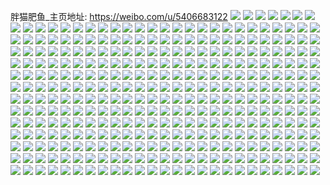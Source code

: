 胖猫肥鱼_主页地址: https://weibo.com/u/5406683122 
![](https://wx4.sinaimg.cn/mw2000/005TTTguly1h9e2o94lxlj32fj1vqe82.jpg) 
![](https://wx4.sinaimg.cn/mw2000/005TTTguly1h9dz6zjho9j31r21thb29.jpg) 
![](https://wx4.sinaimg.cn/mw2000/005TTTguly1h9dz71d5j0j31q32144qp.jpg) 
![](https://wx4.sinaimg.cn/mw2000/005TTTguly1h9995m57cbj30tt0g9jtz.jpg) 
![](https://wx4.sinaimg.cn/mw2000/005TTTguly1h92l43zsccj32c02c0u0x.jpg) 
![](https://wx4.sinaimg.cn/mw2000/005TTTguly1h90bmemgshj30lc0sgtja.jpg) 
![](https://wx4.sinaimg.cn/mw2000/005TTTguly1h908gygyfmj30lc0sgtk6.jpg) 
![](https://wx4.sinaimg.cn/mw2000/005TTTguly1h908gyrlzyj30ja0i242y.jpg) 
![](https://wx4.sinaimg.cn/mw2000/005TTTguly1h908gz97s5j30ku0rsn6x.jpg) 
![](https://wx4.sinaimg.cn/mw2000/005TTTguly1h908h0gis0j31o02801kx.jpg) 
![](https://wx4.sinaimg.cn/mw2000/005TTTguly1h908gxngm4j31o0280u0y.jpg) 
![](https://wx4.sinaimg.cn/mw2000/005TTTguly1h908h0r54yj30ku0rsgv1.jpg) 
![](https://wx4.sinaimg.cn/mw2000/005TTTguly1h908h1thr5j31o0280u0y.jpg) 
![](https://wx4.sinaimg.cn/mw2000/005TTTguly1h908h2j56xj30ku0rsdp1.jpg) 
![](https://wx4.sinaimg.cn/mw2000/005TTTguly1h8ubzs4c3dj32801o0qlx.jpg) 
![](https://wx4.sinaimg.cn/mw2000/005TTTguly1h8ubzrrdbhj32801o0h6h.jpg) 
![](https://wx4.sinaimg.cn/mw2000/005TTTguly1h8ubzsj6xsj32801o0b29.jpg) 
![](https://wx4.sinaimg.cn/mw2000/005TTTguly1h8ubzsy4mkj32801o0hdt.jpg) 
![](https://wx4.sinaimg.cn/mw2000/005TTTguly1h8qy0g0a23j30ku0rsjz2.jpg) 
![](https://wx4.sinaimg.cn/mw2000/005TTTguly1h8qy0fr6vij31o02804hs.jpg) 
![](https://wx4.sinaimg.cn/mw2000/005TTTguly1h8qy0fcvzfj30ku0rsagx.jpg) 
![](https://wx4.sinaimg.cn/mw2000/005TTTguly1h8qba683kqj31o0280npd.jpg) 
![](https://wx4.sinaimg.cn/mw2000/005TTTguly1h8o1pzt4wtj31iw1o04qp.jpg) 
![](https://wx4.sinaimg.cn/mw2000/005TTTguly1h8o1pyqal6j32801o0e81.jpg) 
![](https://wx4.sinaimg.cn/mw2000/005TTTguly1h8o1q12pctj32801o0e81.jpg) 
![](https://wx4.sinaimg.cn/mw2000/005TTTguly1h8gifc0hc4j31s41dwe45.jpg) 
![](https://wx4.sinaimg.cn/mw2000/005TTTguly1h8ebqa73q7j30yi0gwtal.jpg) 
![](https://wx4.sinaimg.cn/mw2000/005TTTguly1h8as1299wkj32c02c0npd.jpg) 
![](https://wx4.sinaimg.cn/mw2000/005TTTguly1h8as13il0mj32c02c0b29.jpg) 
![](https://wx4.sinaimg.cn/mw2000/005TTTguly1h8as111yc0j30ku0rsgqu.jpg) 
![](https://wx4.sinaimg.cn/mw2000/005TTTguly1h8as14l0m1j31sq23re81.jpg) 
![](https://wx4.sinaimg.cn/mw2000/005TTTguly1h89a0ehiqoj335s1s0hdu.jpg) 
![](https://wx4.sinaimg.cn/mw2000/005TTTguly1h89a0fltopj31e01e0hcu.jpg) 
![](https://wx4.sinaimg.cn/mw2000/005TTTguly1h89a0htfusj335s35sqv7.jpg) 
![](https://wx4.sinaimg.cn/mw2000/005TTTguly1h89a0cqsbwj335s1s0u0x.jpg) 
![](https://wx4.sinaimg.cn/mw2000/005TTTguly1h89a0ifxrfj30sg0sg443.jpg) 
![](https://wx4.sinaimg.cn/mw2000/005TTTguly1h83c8ng2bcj32c02c0hbu.jpg) 
![](https://wx4.sinaimg.cn/mw2000/005TTTguly1h7wt1vphzdj30ku0rsqca.jpg) 
![](https://wx4.sinaimg.cn/mw2000/005TTTguly1h7wt1w5agxj30ku0rsk0o.jpg) 
![](https://wx4.sinaimg.cn/mw2000/005TTTguly1h7wt1wmbi3j30ku0rsaja.jpg) 
![](https://wx4.sinaimg.cn/mw2000/005TTTguly1h7wt1vaoz6j30ku0rsgut.jpg) 
![](https://wx4.sinaimg.cn/mw2000/005TTTguly1h7wt1x0g1sj30ku0rsk0l.jpg) 
![](https://wx4.sinaimg.cn/mw2000/005TTTguly1h7s9evhr4lj31ec1qvhdt.jpg) 
![](https://wx4.sinaimg.cn/mw2000/005TTTguly1h7s9etng1bj31as280npd.jpg) 
![](https://wx4.sinaimg.cn/mw2000/005TTTguly1h7s9hezgd4j30u00zpdrs.jpg) 
![](https://wx4.sinaimg.cn/mw2000/005TTTguly1h7s9ex457dj31k01w8nmc.jpg) 
![](https://wx4.sinaimg.cn/mw2000/005TTTguly1h7s9exufyvj31o02801kx.jpg) 
![](https://wx4.sinaimg.cn/mw2000/005TTTguly1h7s9eyioujj31o02801kx.jpg) 
![](https://wx4.sinaimg.cn/mw2000/005TTTguly1h7s9ezw9bhj31o0280b2a.jpg) 
![](https://wx4.sinaimg.cn/mw2000/005TTTguly1h7s9f1o5sxj31o0280b2a.jpg) 
![](https://wx4.sinaimg.cn/mw2000/005TTTguly1h7psdd9m11j32801o04qp.jpg) 
![](https://wx4.sinaimg.cn/mw2000/005TTTguly1h7psdc9j6zj31o02804qp.jpg) 
![](https://wx4.sinaimg.cn/mw2000/005TTTguly1h7psdb6vw8j32801o01kx.jpg) 
![](https://wx4.sinaimg.cn/mw2000/005TTTguly1h7neb96tf3j32c02c0x6p.jpg) 
![](https://wx4.sinaimg.cn/mw2000/005TTTguly1h7nbb3t49kj32c02c0qv6.jpg) 
![](https://wx4.sinaimg.cn/mw2000/005TTTguly1h7nbb50ylmj32c02c0kjm.jpg) 
![](https://wx4.sinaimg.cn/mw2000/005TTTguly1h7k5brdtxbj32c02c01ky.jpg) 
![](https://wx4.sinaimg.cn/mw2000/005TTTguly1h7bs6f47m5j30rl129atg.jpg) 
![](https://wx4.sinaimg.cn/mw2000/005TTTguly1h7bs5xp66pj32c02c0kjl.jpg) 
![](https://wx4.sinaimg.cn/mw2000/005TTTguly1h7bs5yzk9hj32c02c07wi.jpg) 
![](https://wx4.sinaimg.cn/mw2000/005TTTguly1h7bs5zyv90j30u01hch0y.jpg) 
![](https://wx4.sinaimg.cn/mw2000/005TTTguly1h7bs60zagdj32c02c0e81.jpg) 
![](https://wx4.sinaimg.cn/mw2000/005TTTguly1h7bs62177vj32c02c0e81.jpg) 
![](https://wx4.sinaimg.cn/mw2000/005TTTguly1h7bs5q1yrij32c02c0khy.jpg) 
![](https://wx4.sinaimg.cn/mw2000/005TTTguly1h7bs70n5l1j32c02c0e81.jpg) 
![](https://wx4.sinaimg.cn/mw2000/005TTTguly1h7bs6zahovj33402c04qr.jpg) 
![](https://wx4.sinaimg.cn/mw2000/005TTTguly1h757ajcjvyj31o0280wv6.jpg) 
![](https://wx4.sinaimg.cn/mw2000/005TTTguly1h757aonbxmj31o02801ky.jpg) 
![](https://wx4.sinaimg.cn/mw2000/005TTTguly1h757apilt9j30k00qjmyg.jpg) 
![](https://wx4.sinaimg.cn/mw2000/005TTTguly1h757av16k0j31o0280wze.jpg) 
![](https://wx4.sinaimg.cn/mw2000/005TTTguly1h70ei2tkbwj30u0116n3w.jpg) 
![](https://wx4.sinaimg.cn/mw2000/005TTTguly1h70ei2zy9sj30xc0u00tx.jpg) 
![](https://wx4.sinaimg.cn/mw2000/005TTTguly1h70ei35sbzj30w60tw458.jpg) 
![](https://wx4.sinaimg.cn/mw2000/005TTTguly1h70ei3cm7jj30u013ytcc.jpg) 
![](https://wx4.sinaimg.cn/mw2000/005TTTguly1h6mo07dg6ej31wh23s4qp.jpg) 
![](https://wx4.sinaimg.cn/mw2000/005TTTguly1h6k9e0bkdmj32c02c01ky.jpg) 
![](https://wx4.sinaimg.cn/mw2000/005TTTguly1h6k9dze3qfj32c02c01ky.jpg) 
![](https://wx4.sinaimg.cn/mw2000/005TTTguly1h6j1ydslnfj32c02c0x6p.jpg) 
![](https://wx4.sinaimg.cn/mw2000/005TTTguly1h6j1yhvr3ij32c02c0b2a.jpg) 
![](https://wx4.sinaimg.cn/mw2000/005TTTguly1h6j1ya0gpcj32c02c0x6p.jpg) 
![](https://wx4.sinaimg.cn/mw2000/005TTTguly1h6j1ykyoquj32c02c0x6p.jpg) 
![](https://wx4.sinaimg.cn/mw2000/005TTTguly1h6j1yotkktj32c02c0kjl.jpg) 
![](https://wx4.sinaimg.cn/mw2000/005TTTguly1h6j1ytdm12j32c02c0qv5.jpg) 
![](https://wx4.sinaimg.cn/mw2000/005TTTguly1h6cyz0kj0dj32c02c01ky.jpg) 
![](https://wx4.sinaimg.cn/mw2000/005TTTguly1h6cyz284bcj32c02c04qp.jpg) 
![](https://wx4.sinaimg.cn/mw2000/005TTTguly1h6cyz3fayfj32c02c0hdt.jpg) 
![](https://wx4.sinaimg.cn/mw2000/005TTTguly1h6cyyymt0xj32c02c0e81.jpg) 
![](https://wx4.sinaimg.cn/mw2000/005TTTguly1h6cyz4hwnaj32c02c0b29.jpg) 
![](https://wx4.sinaimg.cn/mw2000/005TTTguly1h62re4x1lbj31l61wj116.jpg) 
![](https://wx4.sinaimg.cn/mw2000/005TTTguly1h62re36p05j30wi1ycnpd.jpg) 
![](https://wx4.sinaimg.cn/mw2000/005TTTguly1h5xht6mo4rj30wh0jftaq.jpg) 
![](https://wx4.sinaimg.cn/mw2000/005TTTguly1h5xhcmgf7fj32c02c0u0o.jpg) 
![](https://wx4.sinaimg.cn/mw2000/005TTTguly1h5xhcltabtj32c02c01kx.jpg) 
![](https://wx4.sinaimg.cn/mw2000/005TTTguly1h5uxcszzvxj31jp1w61je.jpg) 
![](https://wx4.sinaimg.cn/mw2000/005TTTguly1h5uxctm5wpj31jg1o74lu.jpg) 
![](https://wx4.sinaimg.cn/mw2000/005TTTguly1h5upxr8ejnj32c02c0qv5.jpg) 
![](https://wx4.sinaimg.cn/mw2000/005TTTguly1h5s1cem8foj31o01o01kx.jpg) 
![](https://wx4.sinaimg.cn/mw2000/005TTTguly1h5s1ctcl8xj31o01o04qp.jpg) 
![](https://wx4.sinaimg.cn/mw2000/005TTTguly1h5pq3d73yqj33402c0u0y.jpg) 
![](https://wx4.sinaimg.cn/mw2000/005TTTguly1h5pq3b0gvaj32c02c01kx.jpg) 
![](https://wx4.sinaimg.cn/mw2000/005TTTguly1h5pq3ehfl6j32c02c0qv5.jpg) 
![](https://wx4.sinaimg.cn/mw2000/005TTTguly1h5pq4i8c70j32c02c0b29.jpg) 
![](https://wx4.sinaimg.cn/mw2000/005TTTguly1h5p10u9oc8j322j26shdt.jpg) 
![](https://wx4.sinaimg.cn/mw2000/005TTTguly1h5nx7jw609j32c0340qv6.jpg) 
![](https://wx4.sinaimg.cn/mw2000/005TTTguly1h5nx7mk72jj32c0340u0y.jpg) 
![](https://wx4.sinaimg.cn/mw2000/005TTTguly1h5ljujze1ij30wg132k95.jpg) 
![](https://wx4.sinaimg.cn/mw2000/005TTTguly1h5ljuikyloj32c02c0npd.jpg) 
![](https://wx4.sinaimg.cn/mw2000/005TTTguly1h5fbdra92hj314l1ja7ks.jpg) 
![](https://wx4.sinaimg.cn/mw2000/005TTTguly1h57mx4mzb3j318w1c64hr.jpg) 
![](https://wx4.sinaimg.cn/mw2000/005TTTguly1h57mx3epmmj31bi1gi4kw.jpg) 
![](https://wx4.sinaimg.cn/mw2000/005TTTguly1h57mx68hnaj31lq1ms1kx.jpg) 
![](https://wx4.sinaimg.cn/mw2000/005TTTguly1h57mx70hdkj31bi1fx19o.jpg) 
![](https://wx4.sinaimg.cn/mw2000/005TTTguly1h556inmfsnj31qp1yr4qp.jpg) 
![](https://wx4.sinaimg.cn/mw2000/005TTTguly1h5464dz884j30wi1yck4r.jpg) 
![](https://wx4.sinaimg.cn/mw2000/005TTTguly1h51i07rbn3j31o0280b29.jpg) 
![](https://wx4.sinaimg.cn/mw2000/005TTTguly1h51i08q24zj31o01o04px.jpg) 
![](https://wx4.sinaimg.cn/mw2000/005TTTguly1h51i06jrkvj31o01o0kjd.jpg) 
![](https://wx4.sinaimg.cn/mw2000/005TTTguly1h4ngu5w6euj31gx1sakgb.jpg) 
![](https://wx4.sinaimg.cn/mw2000/005TTTguly1h4h0on1n6mj31ci1evnew.jpg) 
![](https://wx4.sinaimg.cn/mw2000/005TTTguly1h46ot32foaj32c02c0b2a.jpg) 
![](https://wx4.sinaimg.cn/mw2000/005TTTguly1h46ot4tdsij32c02c07wi.jpg) 
![](https://wx4.sinaimg.cn/mw2000/005TTTguly1h46ot15emxj32c02c0npd.jpg) 
![](https://wx4.sinaimg.cn/mw2000/005TTTguly1h46ot5y6pvj32c02c0qv5.jpg) 
![](https://wx4.sinaimg.cn/mw2000/005TTTguly1h46otknzx9j32c02c0qv5.jpg) 
![](https://wx4.sinaimg.cn/mw2000/005TTTguly1h3t0fp2dzsj32c02c0npd.jpg) 
![](https://wx4.sinaimg.cn/mw2000/005TTTguly1h3t0fr1cxbj32c02c01ky.jpg) 
![](https://wx4.sinaimg.cn/mw2000/005TTTguly1h3ssj7cm1jj30wh10kwt6.jpg) 
![](https://wx4.sinaimg.cn/mw2000/005TTTguly1h3ssj84s4nj329n30mnpd.jpg) 
![](https://wx4.sinaimg.cn/mw2000/005TTTguly1h3nso1vot3j30u00u0n3l.jpg) 
![](https://wx4.sinaimg.cn/mw2000/005TTTguly1h3nso324jij31o01o0b29.jpg) 
![](https://wx4.sinaimg.cn/mw2000/005TTTguly1h3k4hm59sxj31ar1o17jt.jpg) 
![](https://wx4.sinaimg.cn/mw2000/005TTTguly1h3956g1s1cj31q71p21kx.jpg) 
![](https://wx4.sinaimg.cn/mw2000/005TTTguly1h3956fmytpj31rk1hqb1h.jpg) 
![](https://wx4.sinaimg.cn/mw2000/005TTTguly1h330mi3v80j321p2jtb2a.jpg) 
![](https://wx4.sinaimg.cn/mw2000/005TTTguly1h3002gy2trj31cc1suk8p.jpg) 
![](https://wx4.sinaimg.cn/mw2000/005TTTguly1h3002hbno9j31lc1lcqpc.jpg) 
![](https://wx4.sinaimg.cn/mw2000/005TTTguly1h2yw5ocowvj31be1i8tnn.jpg) 
![](https://wx4.sinaimg.cn/mw2000/005TTTguly1h2yw5nwy4ej31jd1so4jr.jpg) 
![](https://wx4.sinaimg.cn/mw2000/005TTTguly1h2yw5tsbcwj30uw1317ch.jpg) 
![](https://wx4.sinaimg.cn/mw2000/005TTTguly1h2yw5t1zlgj30wg0z747q.jpg) 
![](https://wx4.sinaimg.cn/mw2000/005TTTguly1h2qql220zqj30tz0ydah0.jpg) 
![](https://wx4.sinaimg.cn/mw2000/005TTTguly1h2mryxllg3j318y1wcqod.jpg) 
![](https://wx4.sinaimg.cn/mw2000/005TTTguly1h2m1qeylqfj30wi0w2ak8.jpg) 
![](https://wx4.sinaimg.cn/mw2000/005TTTguly1h2iml22mx0j31fd1xvu0s.jpg) 
![](https://wx4.sinaimg.cn/mw2000/005TTTguly1h2iml48hg9j31lx1s6b1n.jpg) 
![](https://wx4.sinaimg.cn/mw2000/005TTTguly1h24ol3dd9bj30u011aak0.jpg) 
![](https://wx4.sinaimg.cn/mw2000/005TTTguly1h24ol2pe7qj30u0127k2j.jpg) 
![](https://wx4.sinaimg.cn/mw2000/005TTTguly1h21ccjc80kj32c02c07wh.jpg) 
![](https://wx4.sinaimg.cn/mw2000/005TTTguly1h1t7nsumyyj31lo1lmqo3.jpg) 
![](https://wx4.sinaimg.cn/mw2000/005TTTguly1h1svb4l9dej32c02c0b29.jpg) 
![](https://wx4.sinaimg.cn/mw2000/005TTTguly1h1svb3hqqoj32c02c0kjl.jpg) 
![](https://wx4.sinaimg.cn/mw2000/005TTTguly1h1svb5i8x6j32c02c0kfh.jpg) 
![](https://wx4.sinaimg.cn/mw2000/005TTTguly1h1svb6kz5nj32c02c0hdt.jpg) 
![](https://wx4.sinaimg.cn/mw2000/005TTTguly1h14u4y332vj314p1jsdwb.jpg) 
![](https://wx4.sinaimg.cn/mw2000/005TTTguly1h0vqah1onoj31ch1my1au.jpg) 
![](https://wx4.sinaimg.cn/mw2000/005TTTguly1h0vqamf1r3j31q32aq7wh.jpg) 
![](https://wx4.sinaimg.cn/mw2000/005TTTguly1h0k2gk8kp5j31op1vm1kn.jpg) 
![](https://wx4.sinaimg.cn/mw2000/005TTTguly1h0k2glrkz9j32c02c0npd.jpg) 
![](https://wx4.sinaimg.cn/mw2000/005TTTguly1h0k2gq46r8j30u01hckjf.jpg) 
![](https://wx4.sinaimg.cn/mw2000/005TTTguly1h0k2gy1hjxj30sa1hcak9.jpg) 
![](https://wx4.sinaimg.cn/mw2000/005TTTguly1h0k2gwhzl0j32c02c01ky.jpg) 
![](https://wx4.sinaimg.cn/mw2000/005TTTguly1h0hv6za0wsj31sc2ds7wh.jpg) 
![](https://wx4.sinaimg.cn/mw2000/005TTTguly1gz9ck8tdi9j31yc0wi7wi.jpg) 
![](https://wx4.sinaimg.cn/mw2000/005TTTguly1gyzo2znfywj30u01hcdun.jpg) 
![](https://wx4.sinaimg.cn/mw2000/005TTTguly1gyzo2z9x06j31jk1yob29.jpg) 
![](https://wx4.sinaimg.cn/mw2000/005TTTguly1gymoxlr062j32c02c0u0y.jpg) 
![](https://wx4.sinaimg.cn/mw2000/005TTTguly1gymoxyu00gj32c02c07wi.jpg) 
![](https://wx4.sinaimg.cn/mw2000/005TTTguly1gymoybdbhtj32c02c0e82.jpg) 
![](https://wx4.sinaimg.cn/mw2000/005TTTguly1gyfvgo9n7pj30s91crtmi.jpg) 
![](https://wx4.sinaimg.cn/mw2000/005TTTguly1gyfvgokz17j30jh0m2acj.jpg) 
![](https://wx4.sinaimg.cn/mw2000/005TTTguly1gyfvgncc3lj30u01b1k5o.jpg) 
![](https://wx4.sinaimg.cn/mw2000/005TTTguly1gxqy6cecu2j30wi1ycu0y.jpg) 
![](https://wx4.sinaimg.cn/mw2000/005TTTguly1gxeuy2yc4tj31o02alhdt.jpg) 
![](https://wx4.sinaimg.cn/mw2000/005TTTguly1gv7ilprszdj61yc0wi1kx02.jpg) 
![](https://wx4.sinaimg.cn/mw2000/005TTTguly1gv03tw81fdj61ni20fh6e02.jpg) 
![](https://wx4.sinaimg.cn/mw2000/005TTTguly1gtz3ykkh5xj60u00u0wi302.jpg) 
![](https://wx4.sinaimg.cn/mw2000/005TTTguly1gtz3yk7b5cj61o01o0b2902.jpg) 
![](https://wx4.sinaimg.cn/mw2000/005TTTguly1gtz3yly3bbj61sg1sg4qp02.jpg) 
![](https://wx4.sinaimg.cn/mw2000/005TTTguly1gtz3ynq6arj62c02c0qv502.jpg) 
![](https://wx4.sinaimg.cn/mw2000/005TTTguly1gtz3yol6bjj30yg0y5dmo.jpg) 
![](https://wx4.sinaimg.cn/mw2000/005TTTguly1gtz3zlhozwj61o01o0kj602.jpg) 
![](https://wx4.sinaimg.cn/mw2000/005TTTguly1gruprim60cj31400u0k0g.jpg) 
![](https://wx4.sinaimg.cn/mw2000/005TTTguly1gruprixgw7j31400u0tek.jpg) 
![](https://wx4.sinaimg.cn/mw2000/005TTTguly1grtm5b4904j31o01o04qs.jpg) 
![](https://wx4.sinaimg.cn/mw2000/005TTTguly1grtm5clf5lj32c02c0kjr.jpg) 
![](https://wx4.sinaimg.cn/mw2000/005TTTguly1grtm5d2wqsj31o01o0wxq.jpg) 
![](https://wx4.sinaimg.cn/mw2000/005TTTguly1grtm5f4ruxj31o01o0tvg.jpg) 
![](https://wx4.sinaimg.cn/mw2000/005TTTguly1grq8d89rm2j32c02c01kx.jpg) 
![](https://wx4.sinaimg.cn/mw2000/005TTTguly1grq8d6q9vtj32c02c0txi.jpg) 
![](https://wx4.sinaimg.cn/mw2000/005TTTguly1grq8da6g7xj31yd1t2b2d.jpg) 
![](https://wx4.sinaimg.cn/mw2000/005TTTguly1grq8dangguj31o01o01dh.jpg) 
![](https://wx4.sinaimg.cn/mw2000/005TTTguly1gr07b436l0j30u00u00xs.jpg) 
![](https://wx4.sinaimg.cn/mw2000/005TTTguly1gqx7nc1o1tj32c02c0wz3.jpg) 
![](https://wx4.sinaimg.cn/mw2000/005TTTguly1gqx7n7m4j6j32c02c0hby.jpg) 
![](https://wx4.sinaimg.cn/mw2000/005TTTguly1gqx7n2iettj32c02c0qrb.jpg) 
![](https://wx4.sinaimg.cn/mw2000/005TTTguly1gqqf0wm5l4j31o01o0qv7.jpg) 
![](https://wx4.sinaimg.cn/mw2000/005TTTguly1gqqf0xinu1j31yq1qgwrv.jpg) 
![](https://wx4.sinaimg.cn/mw2000/005TTTguly1gqn2cano49j31c41tjtwh.jpg) 
![](https://wx4.sinaimg.cn/mw2000/005TTTguly1gqkpqj5m4kj31o01o0u0z.jpg) 
![](https://wx4.sinaimg.cn/mw2000/005TTTguly1gqkpqko71zj31o01o0x6r.jpg) 
![](https://wx4.sinaimg.cn/mw2000/005TTTguly1gqkpqm0d3rj31o01o0kjo.jpg) 
![](https://wx4.sinaimg.cn/mw2000/005TTTguly1gqjk6i8z7dj31o01o0qv8.jpg) 
![](https://wx4.sinaimg.cn/mw2000/005TTTguly1gqdjwl3mmfj30py0wx4qp.jpg) 
![](https://wx4.sinaimg.cn/mw2000/005TTTguly1gqdjwk226zj32c02c0he0.jpg) 
![](https://wx4.sinaimg.cn/mw2000/005TTTguly1gqdjwljzd2j30y5140npd.jpg) 
![](https://wx4.sinaimg.cn/mw2000/005TTTguly1gqb86pellaj32c02c0asu.jpg) 
![](https://wx4.sinaimg.cn/mw2000/005TTTguly1gqb86nz2wpj32c02c0x70.jpg) 
![](https://wx4.sinaimg.cn/mw2000/005TTTguly1gqa94h3e8oj31o01o0kgs.jpg) 
![](https://wx4.sinaimg.cn/mw2000/005TTTguly1gqa94jt863j31p023eb2c.jpg) 
![](https://wx4.sinaimg.cn/mw2000/005TTTguly1gqa94mh570j31o01o0nlz.jpg) 
![](https://wx4.sinaimg.cn/mw2000/005TTTguly1gq9aempu6hj31ii1n54qp.jpg) 
![](https://wx4.sinaimg.cn/mw2000/005TTTguly1gq9aeny4yij32c02c0kjq.jpg) 
![](https://wx4.sinaimg.cn/mw2000/005TTTguly1gq84297ko3j30u00u079z.jpg) 
![](https://wx4.sinaimg.cn/mw2000/005TTTguly1gq8429kwvyj30u00u0jxd.jpg) 
![](https://wx4.sinaimg.cn/mw2000/005TTTguly1gq6g3an7yhj32c02c0e8d.jpg) 
![](https://wx4.sinaimg.cn/mw2000/005TTTguly1gq6g3dak8lj32c02c07wr.jpg) 
![](https://wx4.sinaimg.cn/mw2000/005TTTguly1gq6g37izdaj32c02c04qv.jpg) 
![](https://wx4.sinaimg.cn/mw2000/005TTTguly1gq5pq3gjr8j32c02c0gw9.jpg) 
![](https://wx4.sinaimg.cn/mw2000/005TTTguly1gq2xvlyesjj32c02c0b2h.jpg) 
![](https://wx4.sinaimg.cn/mw2000/005TTTguly1gpzuhe71iqj31o01o0b2c.jpg) 
![](https://wx4.sinaimg.cn/mw2000/005TTTguly1gpzuheqm50j31h01lm7wh.jpg) 
![](https://wx4.sinaimg.cn/mw2000/005TTTguly1gpxysn77ouj30u00u0n52.jpg) 
![](https://wx4.sinaimg.cn/mw2000/005TTTguly1gpxythm0g7j30u00u0q8i.jpg) 
![](https://wx4.sinaimg.cn/mw2000/005TTTguly1gpv5uygt8ej31o01o0hdw.jpg) 
![](https://wx4.sinaimg.cn/mw2000/005TTTguly1gpv5uvlo1fj31o01o07wk.jpg) 
![](https://wx4.sinaimg.cn/mw2000/005TTTguly1gpv5v06bprj31hh1jy7wh.jpg) 
![](https://wx4.sinaimg.cn/mw2000/005TTTguly1gpu272forfj30u00u0791.jpg) 
![](https://wx4.sinaimg.cn/mw2000/005TTTguly1gpq029adkfj31fv247u0z.jpg) 
![](https://wx4.sinaimg.cn/mw2000/005TTTguly1gpq0269g55j32c02c07n0.jpg) 
![](https://wx4.sinaimg.cn/mw2000/005TTTguly1gpq028hblxj31tb1wd1l0.jpg) 
![](https://wx4.sinaimg.cn/mw2000/005TTTguly1gpnwpz3q3gj30u00u078z.jpg) 
![](https://wx4.sinaimg.cn/mw2000/005TTTguly1gpnwpyol8aj30u00u07bb.jpg) 
![](https://wx4.sinaimg.cn/mw2000/005TTTguly1gpn43n1nasj30u00u07fn.jpg) 
![](https://wx4.sinaimg.cn/mw2000/005TTTguly1gpmsdmm39cj31fy0x6qe6.jpg) 
![](https://wx4.sinaimg.cn/mw2000/005TTTguly1gpmsdn2qn3j31o01o0k94.jpg) 
![](https://wx4.sinaimg.cn/mw2000/005TTTguly1gplzqampvrj30u00u0wo4.jpg) 
![](https://wx4.sinaimg.cn/mw2000/005TTTguly1gplzqb2e6ej30u00w4n4l.jpg) 
![](https://wx4.sinaimg.cn/mw2000/005TTTguly1gplzqbfevdj30u00u0q89.jpg) 
![](https://wx4.sinaimg.cn/mw2000/005TTTguly1gpl8uzi09jj30u00vk129.jpg) 
![](https://wx4.sinaimg.cn/mw2000/005TTTguly1gpl8uywe4oj30u00u07e5.jpg) 
![](https://wx4.sinaimg.cn/mw2000/005TTTguly1gpkuxjfiarj32c02c01k4.jpg) 
![](https://wx4.sinaimg.cn/mw2000/005TTTguly1gpjob6thswj31o0280b2e.jpg) 
![](https://wx4.sinaimg.cn/mw2000/005TTTguly1gpdl6x9jv3j31ei1eiu0v.jpg) 
![](https://wx4.sinaimg.cn/mw2000/005TTTguly1gpbdmxnmwmj32c02c0kew.jpg) 
![](https://wx4.sinaimg.cn/mw2000/005TTTguly1gpafc86jihj31o01o0e84.jpg) 
![](https://wx4.sinaimg.cn/mw2000/005TTTguly1gpafc989wnj31o01o0x6r.jpg) 
![](https://wx4.sinaimg.cn/mw2000/005TTTguly1gp6y5nfnenj31o01o0hdu.jpg) 
![](https://wx4.sinaimg.cn/mw2000/005TTTguly1gp6y5oa45bj32c02c07sh.jpg) 
![](https://wx4.sinaimg.cn/mw2000/005TTTguly1gp6y5m2v2nj31d11fq11c.jpg) 
![](https://wx4.sinaimg.cn/mw2000/005TTTguly1gp48ooe22jj32c02c0e81.jpg) 
![](https://wx4.sinaimg.cn/mw2000/005TTTguly1gowkqh2qoej31lx1s6ttq.jpg) 
![](https://wx4.sinaimg.cn/mw2000/005TTTguly1gowhu2rja7j32c02c0nos.jpg) 
![](https://wx4.sinaimg.cn/mw2000/005TTTguly1goqmtfi7q2j30u00u0484.jpg) 
![](https://wx4.sinaimg.cn/mw2000/005TTTguly1goqmtfs2ouj30up0u0anu.jpg) 
![](https://wx4.sinaimg.cn/mw2000/005TTTguly1goqmtg3pawj30u00u0dmo.jpg) 
![](https://wx4.sinaimg.cn/mw2000/005TTTguly1goqmtezyhej30u00u045o.jpg) 
![](https://wx4.sinaimg.cn/mw2000/005TTTguly1goqmtggfwuj30u00u0n6z.jpg) 
![](https://wx4.sinaimg.cn/mw2000/005TTTguly1goqmtgq78bj30u00u0wl5.jpg) 
![](https://wx4.sinaimg.cn/mw2000/005TTTguly1goqmth7sl6j30u00u0qdl.jpg) 
![](https://wx4.sinaimg.cn/mw2000/005TTTguly1goqmthro7kj30u00u0dlf.jpg) 
![](https://wx4.sinaimg.cn/mw2000/005TTTguly1gope4ezhr5j32c02c01kx.jpg) 
![](https://wx4.sinaimg.cn/mw2000/005TTTguly1gope4h0abxj32c02c0kii.jpg) 
![](https://wx4.sinaimg.cn/mw2000/005TTTguly1gokzdge2l9j31cj1r0dv7.jpg) 
![](https://wx4.sinaimg.cn/mw2000/005TTTguly1gokze1cpc0j31o01o01kx.jpg) 
![](https://wx4.sinaimg.cn/mw2000/005TTTguly1gokzdgp5r6j31qu1w11hx.jpg) 
![](https://wx4.sinaimg.cn/mw2000/005TTTguly1goj70eh8k4j30u00u0ag8.jpg) 
![](https://wx4.sinaimg.cn/mw2000/005TTTguly1goj70eqrehj30u00u0tdn.jpg) 
![](https://wx4.sinaimg.cn/mw2000/005TTTguly1goj70ezvfrj30u00u043r.jpg) 
![](https://wx4.sinaimg.cn/mw2000/005TTTguly1gofnlaa6xfj30u00u0dm3.jpg) 
![](https://wx4.sinaimg.cn/mw2000/005TTTguly1gofnlak21sj30wr0kvgo4.jpg) 
![](https://wx4.sinaimg.cn/mw2000/005TTTguly1gofnlar8u0j30u00u0q8x.jpg) 
![](https://wx4.sinaimg.cn/mw2000/005TTTguly1gofnm53mqxj30u01hcdto.jpg) 
![](https://wx4.sinaimg.cn/mw2000/005TTTguly1gocdez9yqjj32c02c0dqm.jpg) 
![](https://wx4.sinaimg.cn/mw2000/005TTTguly1gocdexrsflj32c02c0dpt.jpg) 
![](https://wx4.sinaimg.cn/mw2000/005TTTguly1gobsz6o0goj30yi0x57fw.jpg) 
![](https://wx4.sinaimg.cn/mw2000/005TTTguly1gobsz70tkyj31o01o0ki2.jpg) 
![](https://wx4.sinaimg.cn/mw2000/005TTTguly1gobsz7c55bj31md1j3kcm.jpg) 
![](https://wx4.sinaimg.cn/mw2000/005TTTguly1go6ruby5dwj329i25pnpd.jpg) 
![](https://wx4.sinaimg.cn/mw2000/005TTTguly1go6e1aicbij30u00u0wme.jpg) 
![](https://wx4.sinaimg.cn/mw2000/005TTTguly1go6e19xwerj30u00u0tfi.jpg) 
![](https://wx4.sinaimg.cn/mw2000/005TTTguly1go608bu2t1j3239220tza.jpg) 
![](https://wx4.sinaimg.cn/mw2000/005TTTguly1go5z5jwivkj31o01o0hbi.jpg) 
![](https://wx4.sinaimg.cn/mw2000/005TTTguly1go5z5k5vxnj30sz0vnjy2.jpg) 
![](https://wx4.sinaimg.cn/mw2000/005TTTguly1go5z5ktusnj31o01o04ow.jpg) 
![](https://wx4.sinaimg.cn/mw2000/005TTTguly1go5z5xihbvj31o01o04qp.jpg) 
![](https://wx4.sinaimg.cn/mw2000/005TTTguly1go4n76pmwcj32c02c0nkm.jpg) 
![](https://wx4.sinaimg.cn/mw2000/005TTTguly1go4n77un1gj32c02c0n7y.jpg) 
![](https://wx4.sinaimg.cn/mw2000/005TTTguly1gnyt7g8yerj310k0u0wm9.jpg) 
![](https://wx4.sinaimg.cn/mw2000/005TTTguly1gnyt7gm7wbj30u00u0n47.jpg) 
![](https://wx4.sinaimg.cn/mw2000/005TTTguly1gnxudf183pj32c02c04qp.jpg) 
![](https://wx4.sinaimg.cn/mw2000/005TTTguly1gnxude58mwj32c02c07wh.jpg) 
![](https://wx4.sinaimg.cn/mw2000/005TTTguly1gnxudfn1usj32c02c0h1b.jpg) 
![](https://wx4.sinaimg.cn/mw2000/005TTTguly1gnu9emp1ehj31o01o01ik.jpg) 
![](https://wx4.sinaimg.cn/mw2000/005TTTguly1gnu9frqd04j32c02c07ny.jpg) 
![](https://wx4.sinaimg.cn/mw2000/005TTTguly1gnt8l5tcnsj32c02c04qp.jpg) 
![](https://wx4.sinaimg.cn/mw2000/005TTTguly1gnjrz8d2o8j30u00y7k4h.jpg) 
![](https://wx4.sinaimg.cn/mw2000/005TTTguly1gnjrz8w82oj30u00u04d9.jpg) 
![](https://wx4.sinaimg.cn/mw2000/005TTTguly1gnjrz97u9gj30u00u0n5o.jpg) 
![](https://wx4.sinaimg.cn/mw2000/005TTTguly1gnjrz9ii1dj30u00u0gto.jpg) 
![](https://wx4.sinaimg.cn/mw2000/005TTTguly1gnjrz7tkv5j30u0140gt0.jpg) 
![](https://wx4.sinaimg.cn/mw2000/005TTTguly1gnixgb94v7j31o01o0npd.jpg) 
![](https://wx4.sinaimg.cn/mw2000/005TTTguly1gnixgbripsj31o01o0x6p.jpg) 
![](https://wx4.sinaimg.cn/mw2000/005TTTguly1gnixgan8c0j30yh0yk7cb.jpg) 
![](https://wx4.sinaimg.cn/mw2000/005TTTguly1gnix1i5xc2j31o01o0x1y.jpg) 
![](https://wx4.sinaimg.cn/mw2000/005TTTguly1gn9k2kuznpj32c02c01kx.jpg) 
![](https://wx4.sinaimg.cn/mw2000/005TTTguly1gn9k2m0tu6j32c02c07il.jpg) 
![](https://wx4.sinaimg.cn/mw2000/005TTTguly1gn8e4xva7vj30u0140mzm.jpg) 
![](https://wx4.sinaimg.cn/mw2000/005TTTguly1gn8e4xptidj31400u0n0t.jpg) 
![](https://wx4.sinaimg.cn/mw2000/005TTTguly1gn8e4y9dy6j31kw1kwe3k.jpg) 
![](https://wx4.sinaimg.cn/mw2000/005TTTguly1gn8e4yku84j31kw1kwdym.jpg) 
![](https://wx4.sinaimg.cn/mw2000/005TTTguly1gn7amrjpwhj30u00nmtr8.jpg) 
![](https://wx4.sinaimg.cn/mw2000/005TTTguly1gn4ky69bg1j31kc1nkqc8.jpg) 
![](https://wx4.sinaimg.cn/mw2000/005TTTguly1gn4ky6zy1xj317h138jy8.jpg) 
![](https://wx4.sinaimg.cn/mw2000/005TTTguly1gn2gaadvvhj32c02c018x.jpg) 
![](https://wx4.sinaimg.cn/mw2000/005TTTguly1gn2gabrkknj32c02c07i2.jpg) 
![](https://wx4.sinaimg.cn/mw2000/005TTTguly1gn2f724aiuj31sg1sgalr.jpg) 
![](https://wx4.sinaimg.cn/mw2000/005TTTguly1gn2f72uxq0j31sg1sgk53.jpg) 
![](https://wx4.sinaimg.cn/mw2000/005TTTguly1gn18p3imdyj326y24oqv5.jpg) 
![](https://wx4.sinaimg.cn/mw2000/005TTTguly1gn18p2jrywj32c02c01ky.jpg) 
![](https://wx4.sinaimg.cn/mw2000/005TTTguly1gmzy0v8xatj30u01hcqf0.jpg) 
![](https://wx4.sinaimg.cn/mw2000/005TTTguly1gmwwqwp4l0j30u01hcaju.jpg) 
![](https://wx4.sinaimg.cn/mw2000/005TTTguly1gmogym6hjfj30nl0mvtbm.jpg) 
![](https://wx4.sinaimg.cn/mw2000/005TTTguly1gmk9a1admsj32c02c0awc.jpg) 
![](https://wx4.sinaimg.cn/mw2000/005TTTguly1gmk99zr82qj32c02c0az3.jpg) 
![](https://wx4.sinaimg.cn/mw2000/005TTTguly1gmj6zvasthj31o01o04qp.jpg) 
![](https://wx4.sinaimg.cn/mw2000/005TTTguly1gmj6zvr6jgj31o01o01kx.jpg) 
![](https://wx4.sinaimg.cn/mw2000/005TTTguly1gmj6zw5vg1j31o01o0x4k.jpg) 
![](https://wx4.sinaimg.cn/mw2000/005TTTguly1gluqavaxr7j30yi0olgnc.jpg) 
![](https://wx4.sinaimg.cn/mw2000/005TTTguly1glslcqrcxgj31hc0u0tgm.jpg) 
![](https://wx4.sinaimg.cn/mw2000/005TTTguly1ghh8yfowy6j31n51om1kx.jpg) 
![](https://wx4.sinaimg.cn/mw2000/005TTTguly1gfosqq68f1j30yi0yitjv.jpg) 
![](https://wx4.sinaimg.cn/mw2000/005TTTguly1gf4etlf0lwj32c02c0b0b.jpg) 
